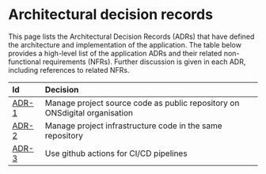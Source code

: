 # Architectural decision records

This page lists the Architectural Decision Records (ADRs) that have defined the architecture and implementation of the application. The table below provides a high-level list of the application ADRs and their related non-functional requirements (NFRs). Further discussion is given in each ADR, including references to related NFRs.

| Id | Decision |
| :- | :- |
| [ADR-1](./adr-1-manage-project-source-code-as-public-repository-on-onsdigital-organisation.md) | Manage project source code as public repository on ONSdigital organisation |
| [ADR-2](./adr-2-manage-project-infrastructure-code-in-the-same-repository.md) | Manage project infrastructure code in the same repository |
| [ADR-3](./adr-3-use-github-actions-for-cicd-pipelines.md) | Use github actions for CI/CD pipelines |